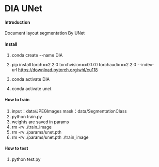# DIA UNet

#### Introduction
Document layout segmentation By UNet

#### Install

1.  conda create --name DIA

2.  pip install torch==2.2.0 torchvision==0.17.0 torchaudio==2.2.0 --index-url https://download.pytorch.org/whl/cu118

3.  conda activate DIA

4.  conda activate unet

#### How to train

1.  input：data/JPEGImages   mask：data/SegmentationClass
2.  python train.py
3.  weights are saved in params
4.  rm -rv ./train_image
5.  rm -rv ./params/unet.pth
6.  rm -rv ./params/unet.pth ./train_image

#### How to test
1.  python test.py
